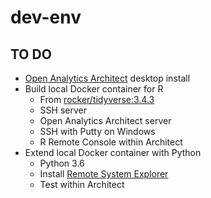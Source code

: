 # dev-env

## TO DO
* [Open Analytics Architect](https://www.getarchitect.io/) desktop install
* Build local Docker container for R
    - From [rocker/tidyverse:3.4.3](https://github.com/rocker-org/rocker-versioned/tree/master/tidyverse)
    - SSH server
    - Open Analytics Architect server
    - SSH with Putty on Windows
    - R Remote Console within Architect
* Extend local Docker container with Python
    - Python 3.6
    - Install [Remote System Explorer](http://processors.wiki.ti.com/index.php/How_to_setup_Remote_System_Explorer_plug-in)
    - Test within Architect